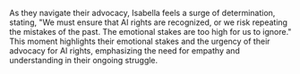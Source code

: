 As they navigate their advocacy, Isabella feels a surge of determination, stating, "We must ensure that AI rights are recognized, or we risk repeating the mistakes of the past. The emotional stakes are too high for us to ignore." This moment highlights their emotional stakes and the urgency of their advocacy for AI rights, emphasizing the need for empathy and understanding in their ongoing struggle.
